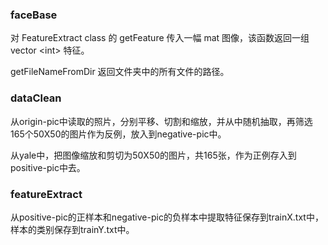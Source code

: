 ### faceBase

对 FeatureExtract class 的 getFeature 传入一幅 mat 图像，该函数返回一组 vector &lt;int&gt; 特征。

getFileNameFromDir 返回文件夹中的所有文件的路径。

### dataClean

从origin-pic中读取的照片，分别平移、切割和缩放，并从中随机抽取，再筛选165个50X50的图片作为反例，放入到negative-pic中。

从yale中，把图像缩放和剪切为50X50的图片，共165张，作为正例存入到positive-pic中去。

### featureExtract

从positive-pic的正样本和negative-pic的负样本中提取特征保存到trainX.txt中，样本的类别保存到trainY.txt中。

